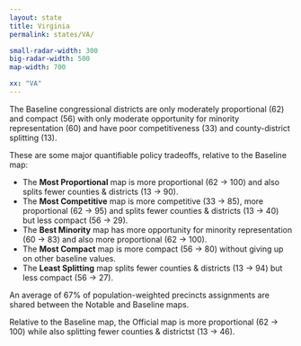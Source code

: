 ```yaml
---
layout: state
title: Virginia
permalink: states/VA/

small-radar-width: 300
big-radar-width: 500
map-width: 700

xx: "VA"
---
```


The Baseline congressional districts are only moderately proportional (62) and compact (56) 
with only moderate opportunity for minority representation (60) and
have poor competitiveness (33) and county-district splitting (13).

These are some major quantifiable policy tradeoffs, relative to the Baseline map:

-   The **Most Proportional** map is more proportional (62 &#x2192; 100) 
    and also splits fewer counties &amp; districts (13 &#x2192; 90).
-   The **Most Competitive** map is more competitive (33 &#x2192; 85),
    more proportional (62 &#x2192; 95) and splits fewer counties &amp; districts (13 &#x2192; 40) 
    but less compact (56 &#x2192; 29).
-   The **Best Minority** map has more opportunity for minority representation (60 &#x2192; 83) 
    and also more proportional (62 &#x2192; 100).
-   The **Most Compact** map is more compact (56 &#x2192; 80) 
    without giving up on other baseline values.
-   The **Least Splitting** map splits fewer counties &amp; districts (13 &#x2192; 94)
    but less compact (56 &#x2192; 27).

An average of 67% of population-weighted precincts assignments are shared between the Notable and Baseline maps.

Relative to the Baseline map, 
the Official map is more proportional (62 &#x2192; 100) while also splitting fewer counties &amp; districtst (13 &#x2192; 46).